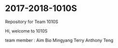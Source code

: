 # 2017-2018-1010S
Repository for Team 1010S

Hi, welcome to 1010S

team member : Aim Bio Mingyang Terry Anthony Teng
